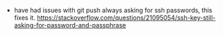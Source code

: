 
- have had issues with git push always asking for ssh passwords, this fixes it. https://stackoverflow.com/questions/21095054/ssh-key-still-asking-for-password-and-passphrase
